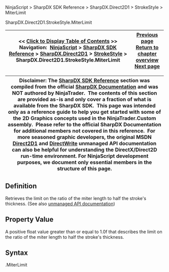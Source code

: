﻿
NinjaScript > SharpDX SDK Reference > SharpDX.Direct2D1 > StrokeStyle > MiterLimit

SharpDX.Direct2D1.StrokeStyle.MiterLimit

| << [Click to Display Table of Contents](sharpdx_direct2d1_strokestyle_miterlimit.md) >> **Navigation:**     [NinjaScript](ninjascript-1.md) > [SharpDX SDK Reference](sharpdx_sdk_reference-1.md) > [SharpDX.Direct2D1](sharpdx_direct2d1-1.md) > [StrokeStyle](sharpdx_direct2d1_strokestyle-1.md) > SharpDX.Direct2D1.StrokeStyle.MiterLimit | [Previous page](sharpdx_direct2d1_strokestyle_linejoin-1.md) [Return to chapter overview](sharpdx_direct2d1_strokestyle-1.md) [Next page](sharpdx_direct2d1_strokestyle_startcap-1.md) |
| --- | --- |

| Disclaimer: The [SharpDX SDK Reference](sharpdx_sdk_reference-1.md) section was compiled from the official [SharpDX Documentation](http://sharpdx.org/) and was NOT authored by NinjaTrader.  The contents of this section are provided as-is and only cover a fraction of what is available from the SharpDX SDK.  This page was intended only as a reference guide to help you get started with some of the 2D Graphics concepts used in the NinjaTrader.Custom assembly.  Please refer to the official SharpDX Documentation for additional members not covered in this reference.  For more seasoned graphic developers, the original MSDN [Direct2D1](https://msdn.microsoft.com/en-us/library/windows/desktop/dd370990.aspx) and [DirectWrite](https://msdn.microsoft.com/en-us/library/windows/desktop/dd368038.aspx) unmanaged API documentation can also be helpful for understanding the DirectX/Direct2D run-time environment. For NinjaScript development purposes, we document only essential members in the structure of this page. |
| --- |

## Definition
Retrieves the limit on the ratio of the miter length to half the stroke's thickness. 
(See also [unmanaged API documentation](https://msdn.microsoft.com/en-us/library/dd372242.aspx))
 
## Property Value
A positive float value greater than or equal to 1.0f that describes the limit on the ratio of the miter length to half the stroke's thickness.
 
## Syntax
<StrokeStyle>.MiterLimit
## 
## 
